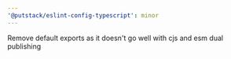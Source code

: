 ```yaml
---
'@putstack/eslint-config-typescript': minor
---
```


Remove default exports as it doesn't go well with cjs and esm dual publishing
